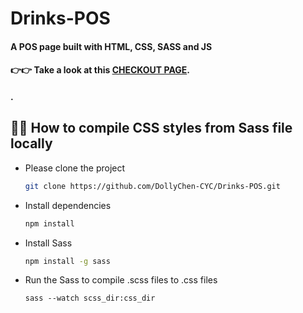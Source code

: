 # Drinks-POS
#### A POS page built with HTML, CSS, SASS and JS
#### 👉👉  Take a look at this [CHECKOUT PAGE](https://dollychen-cyc.github.io/Drinks-POS/).
#### .

## 🏃‍♀️ How to compile CSS styles from Sass file locally

- Please clone the project
  ```bash
  git clone https://github.com/DollyChen-CYC/Drinks-POS.git
  ```
- Install dependencies
  ```bash
  npm install
  ```
- Install Sass
  ```bash
  npm install -g sass
  ```
- Run the Sass to compile .scss files to .css files
  ```
  sass --watch scss_dir:css_dir
  ```
